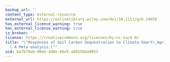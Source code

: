 ```yaml
---
backup_url: ''
content_type: external-resource
external_url: https://onlinelibrary.wiley.com/doi/10.1111/gcb.14658
has_external_licence_warning: true
has_external_license_warning: true
is_broken: ''
license: https://creativecommons.org/licenses/by-nc-sa/4.0/
title: "\"Responses of Soil Carbon Sequestration to Climate-Smart\_Agriculture Practices:\
  \ A Meta-analysis.\""
uid: ba7b79ab-90eb-400e-86e5-a89258da9953
---
```

